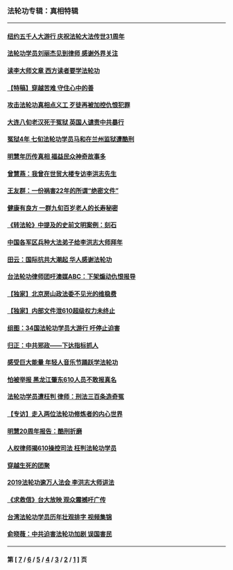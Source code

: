 ### 法轮功专辑：真相特辑
---
#### [纽约五千人大游行 庆祝法轮大法传世31周年](../../pages/nf4389/n13995110.md?09290430) 
#### [法轮功学员刘丽杰见到律师 感谢外界关注](../../pages/nf4389/n13927012.md?09290430) 
#### [读李大师文章 西方读者要学法轮功](../../pages/nf4389/n13925142.md?09290430) 
#### [【特稿】穿越苦难 守住心中的善](../../pages/nf4389/n13784979.md?09290430) 
#### [攻击法轮功真相点义工 歹徒再被加控仇恨犯罪](../../pages/nf4389/n13601019.md?09290430) 
#### [大连八旬老汉死于冤狱 英国人谴责中共暴行](../../pages/nf4389/n13480118.md?09290430) 
#### [冤狱4年 七旬法轮功学员马和在兰州监狱遭酷刑](../../pages/nf4389/n13304688.md?09290430) 
#### [明慧年历传真相 福益民众神奇故事多](../../pages/nf4389/n13294545.md?09290430) 
#### [曾慧燕：我曾在世贸大楼专访李洪志先生](../../pages/nf4389/n12898729.md?09290430) 
#### [王友群：一份祸害22年的所谓“绝密文件”](../../pages/nf4389/n12871750.md?09290430) 
#### [健康有良方 一群九旬百岁老人的长寿秘密](../../pages/nf4389/n12847475.md?09290430) 
#### [《转法轮》中提及的史前文明案例：刻石](../../pages/nf4389/n12758577.md?09290430) 
#### [中国各军区兵种大法弟子给李洪志大师拜年](../../pages/nf4389/n12750047.md?09290430) 
#### [田云：国际抗共大潮起 华人感谢法轮功](../../pages/nf4389/n12357708.md?09290430) 
#### [台法轮功律师团吁澳媒ABC：下架煽动仇恨报导](../../pages/nf4389/n12279917.md?09290430) 
#### [【独家】北京房山政法委不见光的维稳费](../../pages/nf4389/n12031979.md?09290430) 
#### [【独家】内部文件泄610超级权力未终止](../../pages/nf4389/n12023895.md?09290430) 
#### [组图：34国法轮功学员大游行 吁停止迫害](../../pages/nf4389/n11492658.md?09290430) 
#### [归正：中共邪政——下达指标抓人](../../pages/nf4389/n11474770.md?09290430) 
#### [感受巨大能量 年轻人音乐节踊跃学法轮功](../../pages/nf4389/n11441981.md?09290430) 
#### [怕被举报 黑龙江肇东610人员不敢报真名](../../pages/nf4389/n11436499.md?09290430) 
#### [法轮功学员遭枉判 律师：刑法三百条造奇冤](../../pages/nf4389/n11433943.md?09290430) 
#### [【专访】走入两位法轮功修炼者的内心世界](../../pages/nf4389/n11415623.md?09290430) 
#### [明慧20周年报告：酷刑折磨](../../pages/nf4389/n11387954.md?09290430) 
#### [人权律师揭610操控司法 枉判法轮功学员](../../pages/nf4389/n11313370.md?09290430) 
#### [穿越生死的团聚](../../pages/nf4389/n11258922.md?09290430) 
#### [2019法轮功逾万人法会 李洪志大师讲法](../../pages/nf4389/n11265303.md?09290430) 
#### [《求救信》台大放映 观众震撼吁广传](../../pages/nf4389/n10922251.md?09290430) 
#### [台湾法轮功学员历年壮观排字 视频集锦](../../pages/nf4389/n10878789.md?09290430) 
#### [俞晓薇：中共迫害法轮功加剧 误国害民](../../pages/nf4389/n10859260.md?09290430) 

---
#### 第 [ [7](./7.md?09290430) / [6](./6.md?09290430) / [5](./5.md?09290430) / [4](./4.md?09290430) / [3](./3.md?09290430) / [2](./2.md?09290430) / [1](./1.md?09290430) ] 页
